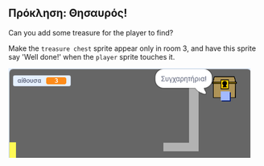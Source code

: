 ## Πρόκληση: Θησαυρός!

Can you add some treasure for the player to find?

Make the `treasure chest` sprite appear only in room 3, and have this sprite say 'Well done!' when the `player` sprite touches it.

![screenshot](images/world-treasure.png)
